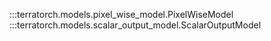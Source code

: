 :::terratorch.models.pixel_wise_model.PixelWiseModel
:::terratorch.models.scalar_output_model.ScalarOutputModel


